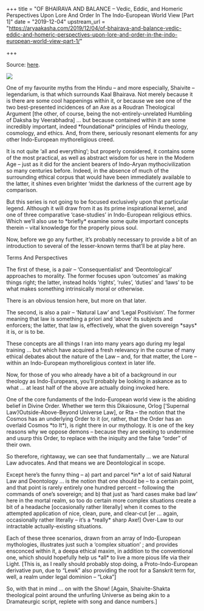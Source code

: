 +++
title = "OF BHAIRAVA AND BALANCE – Vedic, Eddic, and Homeric Perspectives Upon Lore And Order In The Indo-European World View [Part 1]"
date = "2019-12-04"
upstream_url = "https://aryaakasha.com/2019/12/04/of-bhairava-and-balance-vedic-eddic-and-homeric-perspectives-upon-lore-and-order-in-the-indo-european-world-view-part-1/"

+++

Source: [here](https://aryaakasha.com/2019/12/04/of-bhairava-and-balance-vedic-eddic-and-homeric-perspectives-upon-lore-and-order-in-the-indo-european-world-view-part-1/).

![](https://aryaakasha.files.wordpress.com/2019/12/77400125_436737917014094_5412184844849381376_n.jpg?w=720)

One of my favourite myths from the Hindu – and more especially, Shaivite – legendarium, is that which surrounds Kaal Bhairava. Not merely because it is there are some cool happenings within it, or because we see one of the two best-presented incidences of an Axe as a Roudran Theological Argument \[the other, of course, being the not-entirely-unrelated Humbling of Daksha by Veerabhadra\] … but because contained within it are some incredibly important, indeed \*foundational\* principles of Hindu theology, cosmology, and ethics. And, from there, seriously resonant elements for any other Indo-European mythoreligious creed.

It is not quite ‘all and everything’; but properly considered, it contains some of the most practical, as well as abstract wisdom for us here in the Modern Age – just as it did for the ancient bearers of Indo-Aryan mythocivilization so many centuries before. Indeed, in the absence of much of the surrounding ethical corpus that would have been immediately available to the latter, it shines even brighter ‘midst the darkness of the current age by comparison.

But this series is not going to be focused exclusively upon that particular legend. Although it will draw from it as its prime inspirational kernel, and one of three comparative ‘case-studies’ in Indo-European religious ethics. Which we’ll also use to \*briefly\* examine some quite important concepts therein – vital knowledge for the properly pious soul.

Now, before we go any further, it’s probably necessary to provide a bit of an introduction to several of the lesser-known terms that’ll be at play here.

Terms And Perspectives

The first of these, is a pair – ‘Consequentialist’ and ‘Deontological’ approaches to morality. The former focuses upon ‘outcomes’ as making things right; the latter, instead holds ‘rights’, ‘rules’, ‘duties’ and ‘laws’ to be what makes something intrinsically moral or otherwise.

There is an obvious tension here, but more on that later.

The second, is also a pair – ‘Natural Law’ and ‘Legal Positivism’. The former meaning that law is something a priori and ‘above’ its subjects and enforcers; the latter, that law is, effectively, what the given sovereign \*says\* it is, or is to be.

These concepts are all things I ran into many years ago during my legal training … but which have acquired a fresh relevancy in the course of many ethical debates about the nature of the Law – and, for that matter, the Lore – within an Indo-European mythoreligious context in later life.

Now, for those of you who already have a bit of a background in our theology as Indo-Europeans, you’ll probably be looking in askance as to what … at least half of the above are actually doing invoked here.

One of the core fundaments of the Indo-European world view is the abiding belief in Divine Order. Whether we term this Dikaiosune, Orlog \[‘Supernal Law’/Outside-Above-Beyond Universe Law\], or Rta – the notion that the Cosmos has an underlying Order to it (or, rather, that the Order has an overlaid Cosmos \*to It\*), is right there in our mythology. It is one of the key reasons why we oppose demons – because they are seeking to undermine and usurp this Order, to replace with the iniquity and the false “order” of their own.

So therefore, rightaway, we can see that fundamentally … we are Natural Law advocates. And that means we are Deontological in scope.

Except here’s the funny thing – a) part and parcel \*in\* a lot of said Natural Law and Deontology … is the notion that one should be – to a certain point, and that point is rarely entirely one hundred percent – following the commands of one’s sovereign; and b) that just as ‘hard cases make bad law’ here in the mortal realm, so too do certain more complex situations create a bit of a headache \[occasionally rather literally\] when it comes to the attempted application of nice, clean, pure, and clear-cut \[er … again, occasionally rather literally – it’s a \*really\* sharp Axe!\] Over-Law to our intractable actually-existing situations.

Each of these three scenarios, drawn from an array of Indo-European mythologies, illustrates just such a ‘complex situation’ ; and provides ensconced within it, a deepa ethical maxim, in addition to the conventional one, which should hopefully help us \*all\* to live a more pious life via their Light. \[This is, as I really should probably stop doing, a Proto-Indo-European derivative pun, due to “Lewk” also providing the root for a Sanskrit term for, well, a realm under legal dominion – “Loka”\]

So, with that in mind … on with the Show! \[Again, Shaivite-Shakta theological point around the unfurling Universe as being akin to a Dramateurgic script, replete with song and dance numbers.\]
